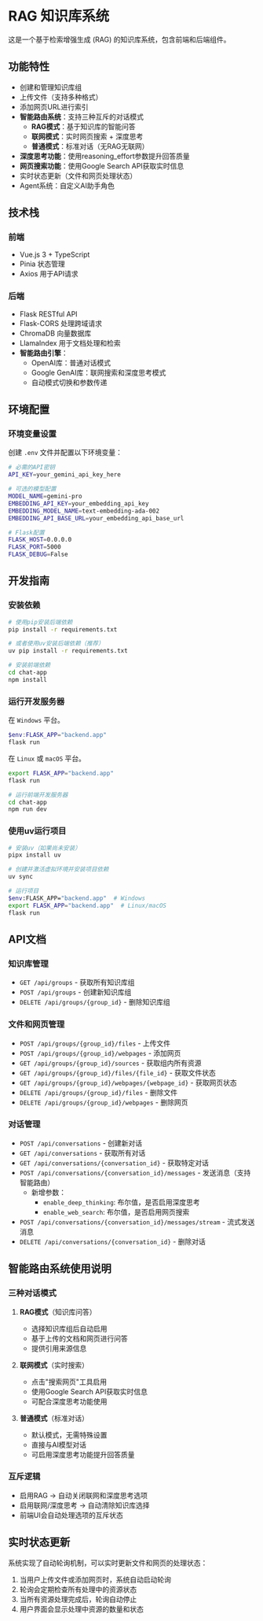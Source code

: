 # RAG 知识库系统

这是一个基于检索增强生成 (RAG) 的知识库系统，包含前端和后端组件。

## 功能特性

- 创建和管理知识库组
- 上传文件（支持多种格式）
- 添加网页URL进行索引
- **智能路由系统**：支持三种互斥的对话模式
  - **RAG模式**：基于知识库的智能问答
  - **联网模式**：实时网页搜索 + 深度思考
  - **普通模式**：标准对话（无RAG无联网）
- **深度思考功能**：使用reasoning_effort参数提升回答质量
- **网页搜索功能**：使用Google Search API获取实时信息
- 实时状态更新（文件和网页处理状态）
- Agent系统：自定义AI助手角色

## 技术栈

### 前端
- Vue.js 3 + TypeScript
- Pinia 状态管理
- Axios 用于API请求

### 后端
- Flask RESTful API
- Flask-CORS 处理跨域请求
- ChromaDB 向量数据库
- LlamaIndex 用于文档处理和检索
- **智能路由引擎**：
  - OpenAI库：普通对话模式
  - Google GenAI库：联网搜索和深度思考模式
  - 自动模式切换和参数传递

## 环境配置

### 环境变量设置

创建 `.env` 文件并配置以下环境变量：

```bash
# 必需的API密钥
API_KEY=your_gemini_api_key_here

# 可选的模型配置
MODEL_NAME=gemini-pro
EMBEDDING_API_KEY=your_embedding_api_key
EMBEDDING_MODEL_NAME=text-embedding-ada-002
EMBEDDING_API_BASE_URL=your_embedding_api_base_url

# Flask配置
FLASK_HOST=0.0.0.0
FLASK_PORT=5000
FLASK_DEBUG=False
```

## 开发指南

### 安装依赖

```bash
# 使用pip安装后端依赖
pip install -r requirements.txt

# 或者使用uv安装后端依赖（推荐）
uv pip install -r requirements.txt

# 安装前端依赖
cd chat-app
npm install
```

### 运行开发服务器

在 `Windows` 平台。
```powershell
$env:FLASK_APP="backend.app"
flask run
```

在 `Linux` 或 `macOS` 平台。
```bash
export FLASK_APP="backend.app"
flask run

# 运行前端开发服务器
cd chat-app
npm run dev
```

### 使用uv运行项目

```bash
# 安装uv（如果尚未安装）
pipx install uv

# 创建并激活虚拟环境并安装项目依赖
uv sync

# 运行项目
$env:FLASK_APP="backend.app"  # Windows
export FLASK_APP="backend.app"  # Linux/macOS
flask run
```

## API文档

### 知识库管理
- `GET /api/groups` - 获取所有知识库组
- `POST /api/groups` - 创建新知识库组
- `DELETE /api/groups/{group_id}` - 删除知识库组

### 文件和网页管理
- `POST /api/groups/{group_id}/files` - 上传文件
- `POST /api/groups/{group_id}/webpages` - 添加网页
- `GET /api/groups/{group_id}/sources` - 获取组内所有资源
- `GET /api/groups/{group_id}/files/{file_id}` - 获取文件状态
- `GET /api/groups/{group_id}/webpages/{webpage_id}` - 获取网页状态
- `DELETE /api/groups/{group_id}/files` - 删除文件
- `DELETE /api/groups/{group_id}/webpages` - 删除网页

### 对话管理
- `POST /api/conversations` - 创建新对话
- `GET /api/conversations` - 获取所有对话
- `GET /api/conversations/{conversation_id}` - 获取特定对话
- `POST /api/conversations/{conversation_id}/messages` - 发送消息（支持智能路由）
  - 新增参数：
    - `enable_deep_thinking`: 布尔值，是否启用深度思考
    - `enable_web_search`: 布尔值，是否启用网页搜索
- `POST /api/conversations/{conversation_id}/messages/stream` - 流式发送消息
- `DELETE /api/conversations/{conversation_id}` - 删除对话

## 智能路由系统使用说明

### 三种对话模式

1. **RAG模式**（知识库问答）
   - 选择知识库组后自动启用
   - 基于上传的文档和网页进行问答
   - 提供引用来源信息

2. **联网模式**（实时搜索）
   - 点击"搜索网页"工具启用
   - 使用Google Search API获取实时信息
   - 可配合深度思考功能使用

3. **普通模式**（标准对话）
   - 默认模式，无需特殊设置
   - 直接与AI模型对话
   - 可启用深度思考功能提升回答质量

### 互斥逻辑

- 启用RAG → 自动关闭联网和深度思考选项
- 启用联网/深度思考 → 自动清除知识库选择
- 前端UI会自动处理选项的互斥状态

## 实时状态更新

系统实现了自动轮询机制，可以实时更新文件和网页的处理状态：

1. 当用户上传文件或添加网页时，系统自动启动轮询
2. 轮询会定期检查所有处理中的资源状态
3. 当所有资源处理完成后，轮询自动停止
4. 用户界面会显示处理中资源的数量和状态
